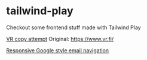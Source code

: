 # tailwind-play
Checkout some frontend stuff made with Tailwind Play 

[VR copy attempt](https://play.tailwindcss.com/pIU4gfigz7?size=1470x1340)
Original: https://www.vr.fi/

[Responsive Google style email navigation](https://play.tailwindcss.com/6x4rKTKh0F?size=786x611)

